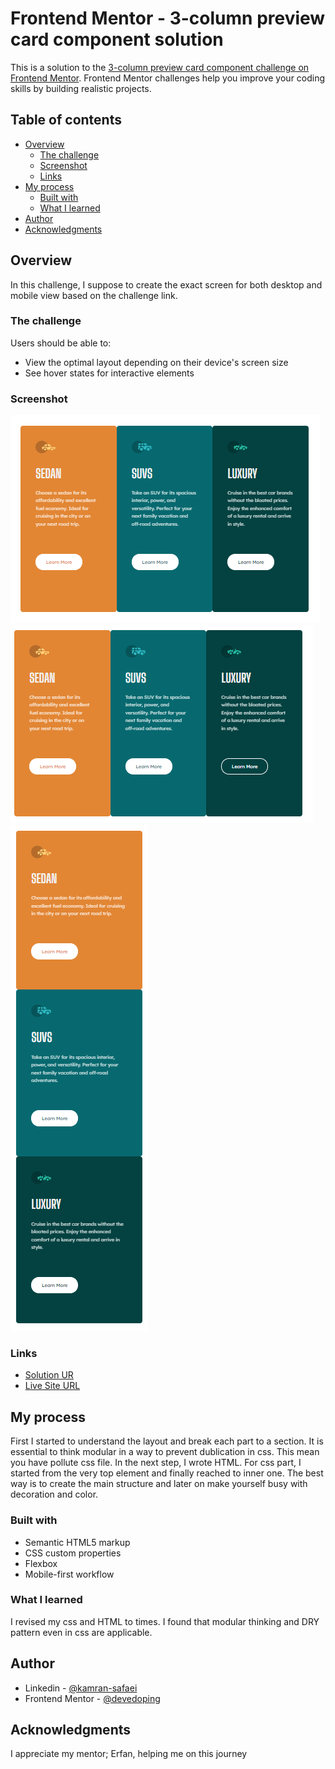 # Frontend Mentor - 3-column preview card component solution

This is a solution to the [3-column preview card component challenge on Frontend Mentor](https://www.frontendmentor.io/challenges/3column-preview-card-component-pH92eAR2-). Frontend Mentor challenges help you improve your coding skills by building realistic projects. 

## Table of contents

- [Overview](#overview)
  - [The challenge](#the-challenge)
  - [Screenshot](#screenshot)
  - [Links](#links)
- [My process](#my-process)
  - [Built with](#built-with)
  - [What I learned](#what-i-learned)
- [Author](#author)
- [Acknowledgments](#acknowledgments)


## Overview
In this challenge, I suppose to create the exact screen for both desktop and mobile view based on the challenge link.

### The challenge

Users should be able to:

- View the optimal layout depending on their device's screen size
- See hover states for interactive elements

### Screenshot

![](./.screenshots/1.png)
![](./.screenshots/2.png)
![](./.screenshots/3.png)

### Links

- [Solution UR](https://github.com/neo2enigma/3-column-preview-card-component-main)
- [Live Site URL](https://neo2enigma.github.io/3-column-preview-card-component-main/)

## My process
First I started to understand the layout and break each part to a section. It is essential to think modular in a way to prevent dublication in css. This mean you have pollute css file.
In the next step, I wrote HTML. For css part, I started from the very top element and finally reached to inner one.
The best way is to create the main structure and later on make yourself busy with decoration and color.

### Built with

- Semantic HTML5 markup
- CSS custom properties
- Flexbox
- Mobile-first workflow

### What I learned

I revised my css and HTML to times. I found that modular thinking and DRY pattern even in css are applicable.

## Author

- Linkedin - [@kamran-safaei](https://www.linkedin.com/in/kamran-safaei/)
- Frontend Mentor - [@devedoping](https://www.instagram.com/devedoping/)


## Acknowledgments

I appreciate my mentor; Erfan, helping me on this journey